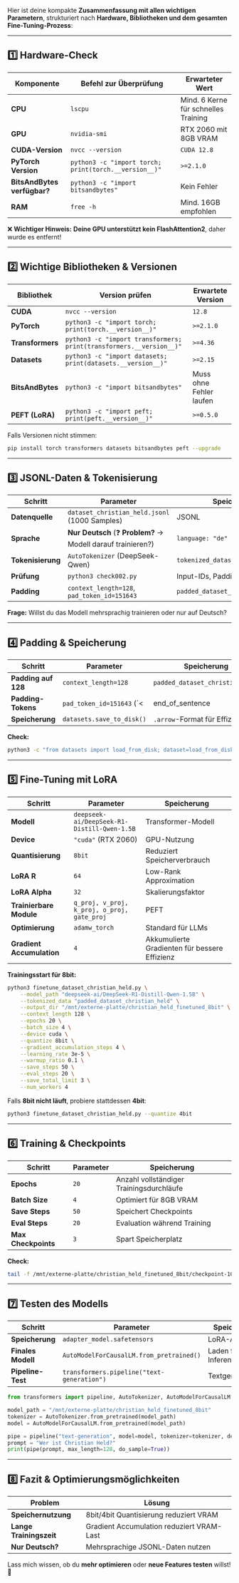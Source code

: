 Hier ist deine kompakte **Zusammenfassung mit allen wichtigen Parametern**, strukturiert nach **Hardware, Bibliotheken und dem gesamten Fine-Tuning-Prozess**:

---

## **1️⃣ Hardware-Check**
| **Komponente** | **Befehl zur Überprüfung** | **Erwarteter Wert** |
|--------------|--------------------|------------------|
| **CPU** | `lscpu` | Mind. 6 Kerne für schnelles Training |
| **GPU** | `nvidia-smi` | RTX 2060 mit 8GB VRAM |
| **CUDA-Version** | `nvcc --version` | `CUDA 12.8` |
| **PyTorch Version** | `python3 -c "import torch; print(torch.__version__)"` | `>=2.1.0` |
| **BitsAndBytes verfügbar?** | `python3 -c "import bitsandbytes"` | Kein Fehler |
| **RAM** | `free -h` | Mind. 16GB empfohlen |

❌ **Wichtiger Hinweis:** **Deine GPU unterstützt kein FlashAttention2**, daher wurde es entfernt!

---

## **2️⃣ Wichtige Bibliotheken & Versionen**
| **Bibliothek** | **Version prüfen** | **Erwartete Version** |
|---------------|--------------------|--------------------|
| **CUDA** | `nvcc --version` | `12.8` |
| **PyTorch** | `python3 -c "import torch; print(torch.__version__)"` | `>=2.1.0` |
| **Transformers** | `python3 -c "import transformers; print(transformers.__version__)"` | `>=4.36` |
| **Datasets** | `python3 -c "import datasets; print(datasets.__version__)"` | `>=2.15` |
| **BitsAndBytes** | `python3 -c "import bitsandbytes"` | Muss ohne Fehler laufen |
| **PEFT (LoRA)** | `python3 -c "import peft; print(peft.__version__)"` | `>=0.5.0` |

Falls Versionen nicht stimmen:  
```bash
pip install torch transformers datasets bitsandbytes peft --upgrade
```

---

## **3️⃣ JSONL-Daten & Tokenisierung**
| **Schritt** | **Parameter** | **Speicherung** |
|------------|--------------|---------------|
| **Datenquelle** | `dataset_christian_held.jsonl` (1000 Samples) | JSONL |
| **Sprache** | **Nur Deutsch** (❓ **Problem?** → Modell darauf trainieren?) | `language: "de"` |
| **Tokenisierung** | `AutoTokenizer` (DeepSeek-Qwen) | `tokenized_dataset_christian_held` |
| **Prüfung** | `python3 check002.py` | Input-IDs, Padding, Labels prüfen |
| **Padding** | `context_length=128`, `pad_token_id=151643` | `padded_dataset_christian_held` |

**Frage:** Willst du das Modell mehrsprachig trainieren oder nur auf Deutsch?

---

## **4️⃣ Padding & Speicherung**
| **Schritt** | **Parameter** | **Speicherung** |
|------------|--------------|---------------|
| **Padding auf 128** | `context_length=128` | `padded_dataset_christian_held` |
| **Padding-Tokens** | `pad_token_id=151643` (`<|end_of_sentence|>`) | `input_ids`, `labels`, `attention_mask` |
| **Speicherung** | `datasets.save_to_disk()` | `.arrow`-Format für Effizienz |

**Check:**  
```bash
python3 -c "from datasets import load_from_disk; dataset=load_from_disk('padded_dataset_christian_held'); print(dataset[0])"
```

---

## **5️⃣ Fine-Tuning mit LoRA**
| **Schritt** | **Parameter** | **Speicherung** |
|------------|--------------|---------------|
| **Modell** | `deepseek-ai/DeepSeek-R1-Distill-Qwen-1.5B` | Transformer-Modell |
| **Device** | `"cuda"` (RTX 2060) | GPU-Nutzung |
| **Quantisierung** | `8bit` | Reduziert Speicherverbrauch |
| **LoRA R** | `64` | Low-Rank Approximation |
| **LoRA Alpha** | `32` | Skalierungsfaktor |
| **Trainierbare Module** | `q_proj, v_proj, k_proj, o_proj, gate_proj` | PEFT |
| **Optimierung** | `adamw_torch` | Standard für LLMs |
| **Gradient Accumulation** | `4` | Akkumulierte Gradienten für bessere Effizienz |

**Trainingsstart für 8bit:**
```bash
python3 finetune_dataset_christian_held.py \
    --model_path "deepseek-ai/DeepSeek-R1-Distill-Qwen-1.5B" \
    --tokenized_data "padded_dataset_christian_held" \
    --output_dir "/mnt/externe-platte/christian_held_finetuned_8bit" \
    --context_length 128 \
    --epochs 20 \
    --batch_size 4 \
    --device cuda \
    --quantize 8bit \
    --gradient_accumulation_steps 4 \
    --learning_rate 3e-5 \
    --warmup_ratio 0.1 \
    --save_steps 50 \
    --eval_steps 20 \
    --save_total_limit 3 \
    --num_workers 4
```

Falls **8bit nicht läuft**, probiere stattdessen **4bit**:
```bash
python3 finetune_dataset_christian_held.py --quantize 4bit
```

---

## **6️⃣ Training & Checkpoints**
| **Schritt** | **Parameter** | **Speicherung** |
|------------|--------------|---------------|
| **Epochs** | `20` | Anzahl vollständiger Trainingsdurchläufe |
| **Batch Size** | `4` | Optimiert für 8GB VRAM |
| **Save Steps** | `50` | Speichert Checkpoints |
| **Eval Steps** | `20` | Evaluation während Training |
| **Max Checkpoints** | `3` | Spart Speicherplatz |

**Check:**  
```bash
tail -f /mnt/externe-platte/christian_held_finetuned_8bit/checkpoint-100/trainer_state.json
```

---

## **7️⃣ Testen des Modells**
| **Schritt** | **Parameter** | **Speicherung** |
|------------|--------------|---------------|
| **Speicherung** | `adapter_model.safetensors` | LoRA-Adapter |
| **Finales Modell** | `AutoModelForCausalLM.from_pretrained()` | Laden für Inferenz |
| **Pipeline-Test** | `transformers.pipeline("text-generation")` | Textgenerierung |

```python
from transformers import pipeline, AutoTokenizer, AutoModelForCausalLM

model_path = "/mnt/externe-platte/christian_held_finetuned_8bit"
tokenizer = AutoTokenizer.from_pretrained(model_path)
model = AutoModelForCausalLM.from_pretrained(model_path)

pipe = pipeline("text-generation", model=model, tokenizer=tokenizer, device=0)
prompt = "Wer ist Christian Held?"
print(pipe(prompt, max_length=128, do_sample=True))
```

---

## **8️⃣ Fazit & Optimierungsmöglichkeiten**
| **Problem** | **Lösung** |
|------------|-----------|
| **Speichernutzung** | 8bit/4bit Quantisierung reduziert VRAM |
| **Lange Trainingszeit** | Gradient Accumulation reduziert VRAM-Last |
| **Nur Deutsch?** | Mehrsprachige JSONL-Daten nutzen |

Lass mich wissen, ob du **mehr optimieren** oder **neue Features testen** willst! 🚀
